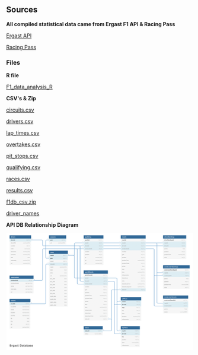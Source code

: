 ## Sources

<b>All compiled statistical data came from Ergast F1 API & Racing Pass</b>

[Ergast API](https://ergast.com/mrd/)

[Racing Pass](https://racingpass.net/)

### Files

<b>R file</b>

[F1_data_analysis_R](data/avg_lap_times.R)

<b> CSV's & Zip </b>

[circuits.csv](data/circuits.csv)

[drivers.csv](data/drivers.csv)

[lap_times.csv](data/lap_times.csv)

[overtakes.csv](data/overtakes.csv)

[pit_stops.csv](data/pit_stops.csv)

[qualifying.csv](data/qualifying.csv)

[races.csv](data/races.csv)

[results.csv](data/results.csv)

[f1db_csv.zip](data/f1db_csv.zip)

[driver_names](data/driver_names.txt)

<b>API DB Relationship Diagram</b>

![ergast_db_diagram](data/ergast_db.PNG)